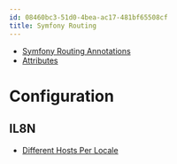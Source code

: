 ```yaml
---
id: 08460bc3-51d0-4bea-ac17-481bf65508cf
title: Symfony Routing
---
```


-   [Symfony Routing
    Annotations](20201117105617-symfony_routing_annotations)
-   [Attributes](20201117105314-symfony_routing_attributes)

# Configuration

## IL8N

-   [Different Hosts Per
    Locale](20201116133627-different_hosts_per_locale)
